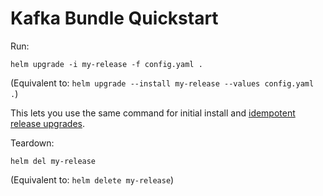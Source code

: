 # Kafka Bundle Quickstart

Run:

	helm upgrade -i my-release -f config.yaml .

(Equivalent to: `helm upgrade --install my-release --values config.yaml .`)

This lets you use the same command for initial install and [idempotent release upgrades](https://github.com/kubernetes/helm/blob/b2ac6d3dd92a4b779423fe6c3d0a24592c5d70cf/docs/charts_tips_and_tricks.md#upgrade-a-release-idempotently).

Teardown:

	helm del my-release

(Equivalent to: `helm delete my-release`)
